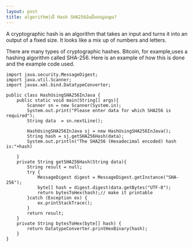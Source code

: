 ```yaml
---
layout: post
title: algorithm|តើ Hash SHA256​ដំណើរការដូចម្ដេច?
---
```


A cryptographic hash is an algorithm that takes an input and turns it into an output of a fixed size. 
It looks like a mix up of numbers and letters. 

There are many types of cryptographic hashes. Bitcoin, for example,uses a hashing algorithm called SHA-256. 
Here is an example of how this is done and the example code used.

```
import java.security.MessageDigest;
import java.util.Scanner;
import javax.xml.bind.DatatypeConverter;

public class HashUsingSHA256InJava {
	public static void main(String[] args){
		Scanner sn = new Scanner(System.in);
		System.out.print("Please enter data for which SHA256 is required");
		String data  = sn.nextLine();
		
		HashUsingSHA256InJava sj = new HashUsingSHA256InJava();
		String hash = sj.getSHA256Hash(data);
		System.out.println("The SHA256 (Hexadecimal encoded) hash is:"+hash)
	
	}
	private String getSHA256Hash(String data){
		String result = null;
		try {
			MessageDigest digest = MessageDigest.getInstance("SHA-256");
			byte[] hash = digest.digest(data.getBytes("UTF-8");
			return bytesToHex(hash);// make it printable
		}catch (Exception ex) {
			ex.printStackTrace();
		}
		return result;
	}
	private String bytesToHex(byte[] hash) {
		return DatatypeConverter.printHexBinary(hash);
	}
}
```
